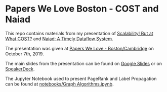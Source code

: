 # Papers We Love Boston - COST and Naiad

This repo contains materials from my presentation of 
[Scalability! But at What COST?](https://www.usenix.org/system/files/conference/hotos15/hotos15-paper-mcsherry.pdf) and 
[Naiad: A Timely Dataflow System](https://www.usenix.org/system/files/conference/hotos15/hotos15-paper-mcsherry.pdf).

The presentation was given at [Papers We Love - Boston/Cambridge](https://www.meetup.com/Papers-We-Love-Boston-Cambridge) on October 7th, 2019.

The main slides from the presentation can be found on [Google Slides](https://docs.google.com/presentation/d/1eXqnWC2N4XULQkNkkD_Ns5jNRcfNVzkqaAUSCFPH5ww/edit?usp=sharing) or on [SpeakerDeck](https://speakerdeck.com/ssanderson/scalability-but-at-what-cost-and-naiad-a-timely-dataflow-system).

The Jupyter Notebook used to present PageRank and Label Propagation can be found at [notebooks/Graph Algorithms.ipynb](https://github.com/ssanderson/pwl-cost/blob/master/notebooks/Graph%20Algorithms.ipynb).
